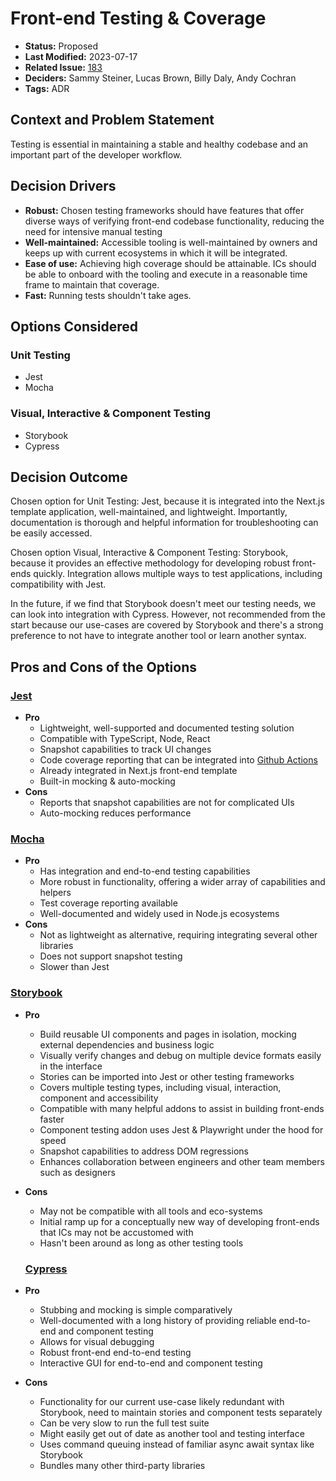# Front-end Testing & Coverage

- **Status:** Proposed <!-- REQUIRED -->
- **Last Modified:** 2023-07-17 <!-- REQUIRED -->
- **Related Issue:** [183](https://github.com/HHS/grants-equity/issues/183) <!-- RECOMMENDED -->
- **Deciders:** Sammy Steiner, Lucas Brown, Billy Daly, Andy Cochran <!-- REQUIRED -->
- **Tags:** ADR <!-- OPTIONAL -->

## Context and Problem Statement

Testing is essential in maintaining a stable and healthy codebase and an important part of the developer workflow.

## Decision Drivers <!-- RECOMMENDED -->

- **Robust:** Chosen testing frameworks should have features that offer diverse ways of verifying front-end codebase functionality, reducing the need for intensive manual testing
- **Well-maintained:** Accessible tooling is well-maintained by owners and keeps up with current ecosystems in which it will be integrated.
- **Ease of use:** Achieving high coverage should be attainable. ICs should be able to onboard with the tooling and execute in a reasonable time frame to maintain that coverage.
- **Fast:** Running tests shouldn't take ages.

## Options Considered

### Unit Testing
- Jest
- Mocha

### Visual, Interactive & Component Testing
- Storybook
- Cypress

## Decision Outcome <!-- REQUIRED -->

Chosen option for Unit Testing: Jest, because it is integrated into the Next.js template application, well-maintained, and lightweight. Importantly, documentation is thorough and helpful information for troubleshooting can be easily accessed.

Chosen option Visual, Interactive & Component Testing: Storybook, because it provides an effective methodology for developing robust front-ends quickly. Integration allows multiple ways to test applications, including compatibility with Jest.

In the future, if we find that Storybook doesn't meet our testing needs, we can look into integration with Cypress. However, not recommended from the start because our use-cases are covered by Storybook and there's a strong preference to not have to integrate another tool or learn another syntax.

## Pros and Cons of the Options <!-- OPTIONAL -->

### [Jest](https://jestjs.io/)

- **Pro**
  - Lightweight, well-supported and documented testing solution
  - Compatible with TypeScript, Node, React
  - Snapshot capabilities to track UI changes
  - Code coverage reporting that can be integrated into [Github Actions](https://github.com/marketplace/actions/jest-coverage-report)
  - Already integrated in Next.js front-end template
  - Built-in mocking & auto-mocking
- **Cons**
  - Reports that snapshot capabilities are not for complicated UIs
  - Auto-mocking reduces performance

### [Mocha](https://mochajs.org/)

- **Pro**
  - Has integration and end-to-end testing capabilities
  - More robust in functionality, offering a wider array of capabilities and helpers
  - Test coverage reporting available
  - Well-documented and widely used in Node.js ecosystems
- **Cons**
  - Not as lightweight as alternative, requiring integrating several other libraries
  - Does not support snapshot testing
  - Slower than Jest

### [Storybook](https://storybook.js.org)

- **Pro**
  - Build reusable UI components and pages in isolation, mocking external dependencies and business logic
  - Visually verify changes and debug on multiple device formats easily in the interface
  - Stories can be imported into Jest or other testing frameworks
  - Covers multiple testing types, including visual, interaction, component and accessibility
  - Compatible with many helpful addons to assist in building front-ends faster
  - Component testing addon uses Jest & Playwright under the hood for speed
  - Snapshot capabilities to address DOM regressions
  - Enhances collaboration between engineers and other team members such as designers

- **Cons**
  - May not be compatible with all tools and eco-systems
  - Initial ramp up for a conceptually new way of developing front-ends that ICs may not be accustomed with
  - Hasn't been around as long as other testing tools

  ### [Cypress](https://www.cypress.io/)

- **Pro**
  - Stubbing and mocking is simple comparatively
  - Well-documented with a long history of providing reliable end-to-end and component testing
  - Allows for visual debugging
  - Robust front-end end-to-end testing
  - Interactive GUI for end-to-end and component testing

- **Cons**
  - Functionality for our current use-case likely redundant with Storybook, need to maintain stories and component tests separately
  - Can be very slow to run the full test suite
  - Might easily get out of date as another tool and testing interface
  - Uses command queuing instead of familiar async await syntax like Storybook
  - Bundles many other third-party libraries
